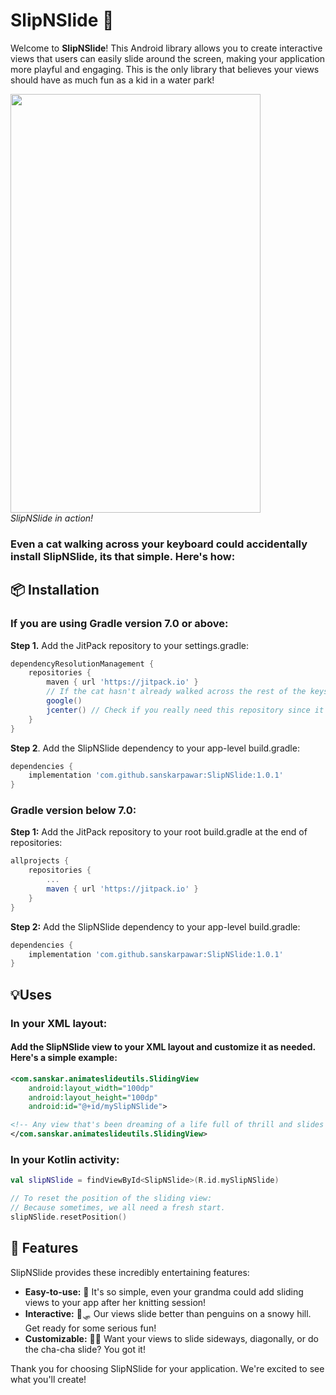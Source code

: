 # SlipNSlide 🚀

Welcome to **SlipNSlide**! This Android library allows you to create interactive views that users can easily slide around the screen, making your application more playful and engaging. This is the only library that believes your views should have as much fun as a kid in a water park!

<p align="left">
  <img src="https://github.com/sanskarpawar/SlipNSlide/assets/39761857/f31cc5f7-fb59-42ca-8fb6-06c3ea3e74e5" width="400" height="670">
  <br>
  <i>SlipNSlide in action!</i>
</p>

### Even a cat walking across your keyboard could accidentally install SlipNSlide, its that simple. Here's how:

## 📦 Installation
### If you are using Gradle version 7.0 or above:

**Step 1.** Add the JitPack repository to your settings.gradle:

```groovy
dependencyResolutionManagement {
    repositories {
        maven { url 'https://jitpack.io' }
        // If the cat hasn't already walked across the rest of the keys, include the below repositories
        google()
        jcenter() // Check if you really need this repository since it's at its end of life
    }
}
```
**Step 2**. Add the SlipNSlide dependency to your app-level build.gradle:

```groovy
dependencies {
    implementation 'com.github.sanskarpawar:SlipNSlide:1.0.1'
}
```
### Gradle version below 7.0:

**Step 1:** Add the JitPack repository to your root build.gradle at the end of repositories:

```groovy
allprojects {
    repositories {
        ...
        maven { url 'https://jitpack.io' }
    }
}
```
**Step 2:** Add the SlipNSlide dependency to your app-level build.gradle:

```groovy
dependencies {
    implementation 'com.github.sanskarpawar:SlipNSlide:1.0.1'
}
```
## 💡Uses 

### In your XML layout:

#### Add the SlipNSlide view to your XML layout and customize it as needed. Here's a simple example:
```xml
<com.sanskar.animateslideutils.SlidingView
    android:layout_width="100dp"
    android:layout_height="100dp"
    android:id="@+id/mySlipNSlide">

<!-- Any view that's been dreaming of a life full of thrill and slides -->
</com.sanskar.animateslideutils.SlidingView>
```

### In your Kotlin activity:

```kotlin
val slipNSlide = findViewById<SlipNSlide>(R.id.mySlipNSlide)

// To reset the position of the sliding view:
// Because sometimes, we all need a fresh start.
slipNSlide.resetPosition()
```

## 🌟 Features

SlipNSlide provides these incredibly entertaining features:

- **Easy-to-use:** 👵 It's so simple, even your grandma could add sliding views to your app after her knitting session!
- **Interactive:** 🐧🛷 Our views slide better than penguins on a snowy hill. Get ready for some serious fun!
- **Customizable:** 🕺💃 Want your views to slide sideways, diagonally, or do the cha-cha slide? You got it!

Thank you for choosing SlipNSlide for your application. We're excited to see what you'll create!

